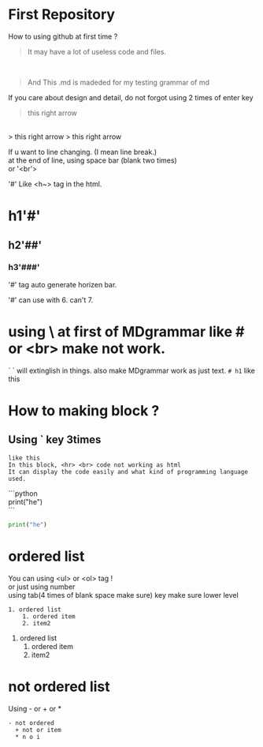 # First Repository

How to using github at first time ?
> It may have a lot of useless code and files.
<br>

> And This .md is madeded for my testing grammar of md

If you care about design and detail, do not forgot using 2 times of enter key
> this right arrow 
<br>
> this right arrow  
> this right arrow

If u want to line changing. (I mean line break.)  
at the end of line, using space bar (blank two times)  
or '<br'>

'#' Like <h~> tag in the html.
# h1'#'
## h2'##'
### h3'###'
'#' tag auto generate horizen bar.

'#' can use with 6. can't 7.

# using \ at first of MDgrammar like \# or \<br> make not work.
\` \` will extinglish in things.
also make MDgrammar work as just text. 
`# h1` like this

# How to making block ?
## Using ` key 3times
```
like this
In this block, <hr> <br> code not working as html
It can display the code easily and what kind of programming language used.
```

\`\`\`python <br>
print("he")  
\`\`\` <br>
```python
print("he")
```
# ordered list
You can using \<ul> or \<ol> tag !  
or just using number  
using tab(4 times of blank space make sure) key make sure lower level
```
1. ordered list
    1. ordered item
    2. item2
```

1. ordered list
    1. ordered item
    2. item2

# not ordered list
Using \- or \+ or \*
```
- not ordered
  + not or item
  * n o i
